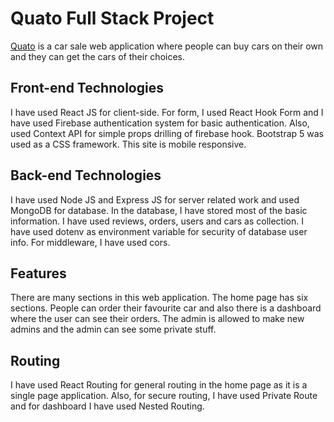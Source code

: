 # Quato Full Stack Project
[Quato](https://quato.netlify.app/) is a car sale web application where people can buy cars on their own and they can get the cars of their choices.

## Front-end Technologies

I have used React JS for client-side. For form, I used React Hook Form and I have used Firebase authentication system for basic authentication. Also, used Context API for simple props drilling of firebase hook. Bootstrap 5 was used as a CSS framework. This site is mobile responsive.

## Back-end Technologies

I have used Node JS and Express JS for server related work and used MongoDB for database. In the database, I have stored most of the basic information. I have used reviews, orders, users and cars as collection. I have used dotenv as environment variable for security of database user info. For middleware, I have used cors. 

## Features

There are many sections in this web application. The home page has six sections. People can order their favourite car and also there is a dashboard where the user can see their orders. The admin is allowed to make new admins and the admin can see some private stuff.

## Routing

I have used React Routing for general routing in the home page as it is a single page application. Also, for secure routing, I have used Private Route and for dashboard I have used Nested Routing. 

